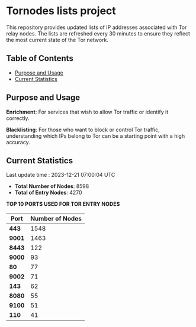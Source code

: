 # Tornodes lists project

This repository provides updated lists of IP addresses associated with Tor relay nodes. The lists are refreshed every 30 minutes to ensure they reflect the most current state of the Tor network.

## Table of Contents

- [Purpose and Usage](#purpose-and-usage)
- [Current Statistics](#current-statistics)


## Purpose and Usage

**Enrichment**: For services that wish to allow Tor traffic or identify it correctly.

**Blacklisting**: For those who want to block or control Tor traffic, understanding which IPs belong to Tor can be a starting point with a high accuracy.

## Current Statistics

Last update time : 2023-12-21 07:00:04 UTC

- **Total Number of Nodes**: 8598
- **Total of Entry Nodes**: 4270

**TOP 10 PORTS USED FOR TOR ENTRY NODES**

| **Port** | **Number of Nodes** |
|------|-----------------|
| **443**   | 1548  |
| **9001**   | 1463  |
| **8443**   | 122  |
| **9000**   | 93  |
| **80**   | 77  |
| **9002**   | 71  |
| **143**   | 62  |
| **8080**   | 55  |
| **9100**   | 51  |
| **110**   | 41  |

